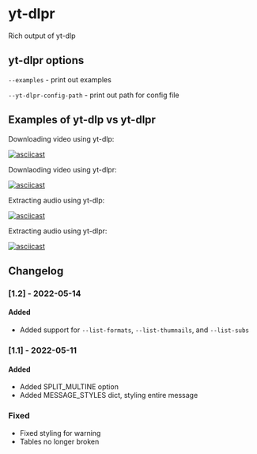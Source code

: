 # yt-dlpr
Rich output of yt-dlp

## yt-dlpr options

``--examples`` - print out examples

``--yt-dlpr-config-path`` - print out path for config file

## Examples of yt-dlp vs yt-dlpr

Downloading video using yt-dlp:

[![asciicast](https://asciinema.org/a/493210.svg)](https://asciinema.org/a/493210)

Downlaoding video using yt-dlpr:

[![asciicast](https://asciinema.org/a/493207.svg)](https://asciinema.org/a/493207)

Extracting audio using yt-dlp:

[![asciicast](https://asciinema.org/a/493214.svg)](https://asciinema.org/a/493214)

Extracting audio using yt-dlpr:

[![asciicast](https://asciinema.org/a/493212.svg)](https://asciinema.org/a/493212)

## Changelog

### [1.2] - 2022-05-14

#### Added

- Added support for `--list-formats`, `--list-thumnails`, and `--list-subs`

### [1.1] - 2022-05-11

#### Added

- Added SPLIT_MULTINE option
- Added MESSAGE_STYLES dict, styling entire message

### Fixed

- Fixed styling for warning
- Tables no longer broken
